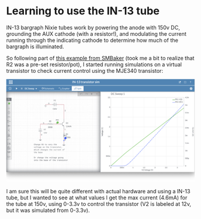 # Learning to use the IN-13 tube

IN-13 bargraph Nixie tubes work by powering the anode with 150v DC, grounding the AUX cathode (with a resistor!), and modulating the current running through the indicating cathode to determine how much of the bargraph is illuminated.

So following part of [this example from SMBaker](http://smbaker.com/experimenting-with-in-13-bargraph-nixie-tubes) (took me a bit to realize that R2 was a pre-set resistor/pot), I started running simulations on a virtual transistor to check current control using the MJE340 transistor:

![transistor simulation](../media/IN-13TransistorSimulation.png)

I am sure this will be quite different with actual hardware and using a IN-13 tube, but I wanted to see at what values I get the max current (4.6mA) for the tube at 150v, using 0-3.3v to control the transistor (V2 is labeled at 12v, but it was simulated from 0-3.3v).
